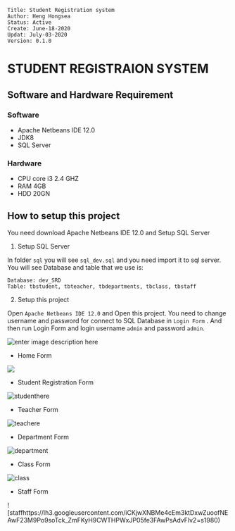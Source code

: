 
```
Title: Student Registration system
Author: Heng Hongsea
Status: Active
Create: June-18-2020
Updat: July-03-2020
Version: 0.1.0
```

# STUDENT REGISTRAION SYSTEM

## Software and Hardware Requirement

### Software

* Apache Netbeans IDE 12.0
* JDK8
* SQL Server

### Hardware

* CPU core i3 2.4 GHZ
* RAM 4GB
* HDD 20GN

## How to setup this project

You need download Apache Netbeans IDE 12.0 and Setup SQL Server

1. Setup SQL Server

In folder `sql` you will see `sql_dev.sql` and you need import it to sql server. You will see Database and table that we use is:
 
```
Database: dev_SRD
Table: tbstudent, tbteacher, tbdepartments, tbclass, tbstaff
```
  
2. Setup this project
  
Open `Apache Netbeans IDE 12.0` and Open this project. You need to change username and password for connect to SQL Database in `Login Form` . And then run Login Form and login username `admin` and password `admin`.


![enter image description here](https://lh3.googleusercontent.com/hv2AzQtvEE2y0x9-fF5KfX1jdvamlo6qQMkptw88ZE72MovZHrMumzLIuyHH_HP3ABaP_cl_4NqZ=s1920)

* Home Form

![](https://lh3.googleusercontent.com/m5gWuki_NStAEIeuLNWA1vBO7VNk4dj3G6_RHgwHhVVKAcDc5yEl0WnyE2FKEjmIuVx8w31voVHk=s1980)
* Student Registration Form

![studenthere](https://lh3.googleusercontent.com/86Bh832N9VkQmEYqkL0PqbiugwwpRGyq_0COgePTANPMWZ5ggCCx-MA70NOIoHM5vLJuSc5F2Dmc=s1980)
* Teacher Form

![teachere](https://lh3.googleusercontent.com/CbXuZ4spoNOrHgnSbMyblbDU7XVzX7vm0diKQGIIiEp2PouTY9hxeihlvVxZ9TY_dt-VuYEIj3Qr=s1980)
* Department Form

![department](https://lh3.googleusercontent.com/hLoHiN_gSg8fRPcfXnHMobzjf08c6W4UtHdax-vB1GJQ2uGPsMtXvjcYB4a-FHswNL96i4aUKx4W=s1980)
* Class Form

![class](https://lh3.googleusercontent.com/kaAz8T0caViBD8lvbssqJ44t8njPH8Yp5q_UTd8Y2aZAUjLxCswIp5QCPj009LVquG_r1ebkualO=s1980)

* Staff Form

![staffhttps://lh3.googleusercontent.com/iCKjwXNBMe4cEm3ktDxwZuoofNEAwF23M9Po9soTck_ZmFKyH9CWTHPWxJP05fe3FAwPsAdvFlv2=s1980)

